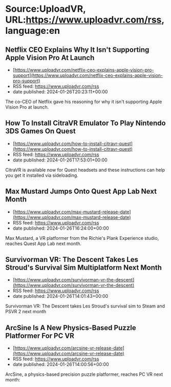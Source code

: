 # Source:UploadVR, URL:https://www.uploadvr.com/rss, language:en

## Netflix CEO Explains Why It Isn&#x27;t Supporting Apple Vision Pro At Launch
 - [https://www.uploadvr.com/netflix-ceo-explains-apple-vision-pro-support](https://www.uploadvr.com/netflix-ceo-explains-apple-vision-pro-support)
 - RSS feed: https://www.uploadvr.com/rss
 - date published: 2024-01-26T20:23:11+00:00

The co-CEO of Netflix gave his reasoning for why it isn't supporting Apple Vision Pro at launch.

## How To Install CitraVR Emulator To Play Nintendo 3DS Games On Quest
 - [https://www.uploadvr.com/how-to-install-citravr-quest](https://www.uploadvr.com/how-to-install-citravr-quest)
 - RSS feed: https://www.uploadvr.com/rss
 - date published: 2024-01-26T17:53:01+00:00

CitraVR is available now for Quest headsets and these instructions can help you get it installed via sideloading.

## Max Mustard Jumps Onto Quest App Lab Next Month
 - [https://www.uploadvr.com/max-mustard-release-date](https://www.uploadvr.com/max-mustard-release-date)
 - RSS feed: https://www.uploadvr.com/rss
 - date published: 2024-01-26T16:24:00+00:00

Max Mustard, a VR platformer from the Richie's Plank Experience studio, reaches Quest App Lab next month.

## Survivorman VR: The Descent Takes Les Stroud&#x27;s Survival Sim Multiplatform Next Month
 - [https://www.uploadvr.com/survivorman-vr-the-descent](https://www.uploadvr.com/survivorman-vr-the-descent)
 - RSS feed: https://www.uploadvr.com/rss
 - date published: 2024-01-26T14:01:43+00:00

Survivorman VR: The Descent takes Les Stroud's survival sim to Steam and PSVR 2 next month

## ArcSine Is A New Physics-Based Puzzle Platformer For PC VR
 - [https://www.uploadvr.com/arcsine-vr-release-date](https://www.uploadvr.com/arcsine-vr-release-date)
 - RSS feed: https://www.uploadvr.com/rss
 - date published: 2024-01-26T14:00:56+00:00

ArcSine, a physics-based precision puzzle platformer, reaches PC VR next month:

